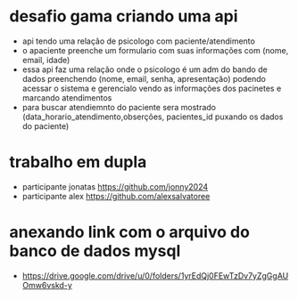 # desafio gama criando uma api
- api tendo uma relação de psicologo com paciente/atendimento
- o apaciente preenche um formulario com suas informações com (nome, email, idade)
- essa api faz uma relação onde o psicologo é um adm do bando de dados preenchendo (nome, email, senha, apresentação) podendo acessar o sistema e gerencialo vendo as informações dos pacinetes e marcando atendimentos
- para buscar atendiemnto do paciente sera mostrado (data_horario_atendimento,obserções,  pacientes_id puxando os dados do paciente)

# trabalho em dupla
- participante jonatas https://github.com/jonny2024
- participante alex https://github.com/alexsalvatoree

# anexando link com o arquivo do banco de dados mysql
- https://drive.google.com/drive/u/0/folders/1yrEdQj0FEwTzDv7yZgGgAUOmw6vskd-y
